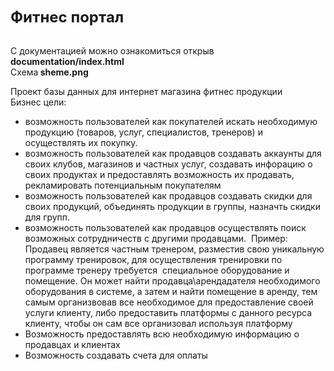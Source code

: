 <!DOCTYPE html>
<html>
<head>
</head>
<body>
<p><span style="font-size:24px"><strong>Фитнес портал</strong></span></p>

<p><br />
С документацией можно ознакомиться открыв <strong>documentation/index.html</strong><br />
Схема<strong> sheme.png</strong></p>

<p>Проект базы данных для интернет магазина фитнес продукции<br />
Бизнес цели:&nbsp;</p>

<ul>
	<li>возможность пользователей как покупателей искать необходимую продукцию (товаров, услуг, специалистов, тренеров) и осуществлять их покупку.</li>
	<li>возможность пользователей как продавцов создавать аккаунты для своих клубов, магазинов и частных услуг, создавать инфорацию о своих продуктах&nbsp;и предоставлять возможность их продавать, рекламировать потенциальным покупателям</li>
	<li>возможность пользователей как продавцов создавать скидки для своих продукций, объединять продукции в группы, назначть скидки для групп.</li>
	<li>возможность пользователей как продавцов осуществлять поиск возможных сотрудничеств с другими продавцами.&nbsp;&nbsp;Пример: Продавец является частным тренером, разместив свою уникальную программу тренировок, для осуществления тренировки по программе тренеру требуется&nbsp;&nbsp;специальное оборудование и помещение. Он может найти продавца\арендадателя необходимого оборудования в системе, а затем и найти помещение в аренду,&nbsp;тем самым организвовав все необходимое для предоставление своей услуги клиенту, либо предоставить платформы с данного ресурса клиенту, чтобы он сам все&nbsp;организовал используя платформу</li>
	<li>Возможность предоставлять всю необходимую информацию о продавцах и клиентах</li>
	<li>Возможность создавать счета для оплаты</li>
</ul>
</body>
</html>
